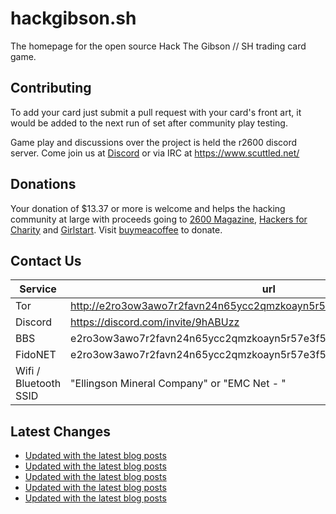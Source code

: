 # hackgibson.sh
The homepage for the open source Hack The Gibson // SH trading card game.


## Contributing

To add your card just submit a pull request with your card's front art, it would be added to the next run of set after community play testing.

Game play and discussions over the project is held the r2600 discord server. Come join us at [Discord](https://discord.com/invite/9hABUzz) or via IRC at https://www.scuttled.net/


## Donations

Your donation of $13.37 or more is welcome and helps the hacking community at large with proceeds going to [2600 Magazine](https://2600.com/), [Hackers for Charity](https://hackersforcharity.org) and [Girlstart](https://girlstart.org).  Visit [buymeacoffee](https://www.buymeacoffee.com/hackgibson.sh) to donate.


## Contact Us

Service | url
-|-
Tor | http://e2ro3ow3awo7r2favn24n65ycc2qmzkoayn5r57e3f56nvjwdcgg32ad.onion
Discord | https://discord.com/invite/9hABUzz
BBS | e2ro3ow3awo7r2favn24n65ycc2qmzkoayn5r57e3f56nvjwdcgg32ad.onion:23
FidoNET | e2ro3ow3awo7r2favn24n65ycc2qmzkoayn5r57e3f56nvjwdcgg32ad.onion:24554
Wifi / Bluetooth SSID | "Ellingson Mineral Company" or "EMC Net - <fidonet address>"

## Latest Changes
<!-- BLOG-POST-LIST:START -->
- [Updated with the latest blog posts](https://github.com/DFW2600/hackgibson.sh/commit/384c3f802567e8e2ed23d34ad635ec277fbad7c6)
- [Updated with the latest blog posts](https://github.com/DFW2600/hackgibson.sh/commit/0f2a5f717005dc9e1a47a76d3f52118b92e0494a)
- [Updated with the latest blog posts](https://github.com/DFW2600/hackgibson.sh/commit/6e07d017b6bb78eaad595dc49fc4366c66421130)
- [Updated with the latest blog posts](https://github.com/DFW2600/hackgibson.sh/commit/2b8bef3c95e2eb9048a1443d279130a00bfb43dd)
- [Updated with the latest blog posts](https://github.com/DFW2600/hackgibson.sh/commit/2b45fb2433d3653808d74b58ef21056af6ea151c)
<!-- BLOG-POST-LIST:END -->
